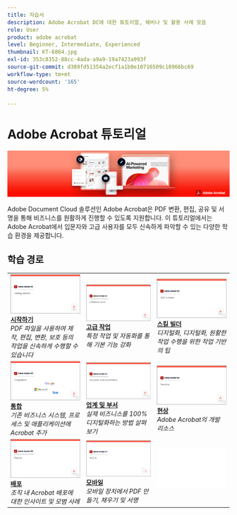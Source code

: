 ```yaml
---
title: 자습서
description: Adobe Acrobat DC에 대한 튜토리얼, 웨비나 및 활용 사례 모음
role: User
product: adobe acrobat
level: Beginner, Intermediate, Experienced
thumbnail: KT-6864.jpg
exl-id: 353c8352-88cc-4ada-a9a9-19a7423a993f
source-git-commit: d389fd51354a2ecf1a1b0e10716509c18966bc69
workflow-type: tm+mt
source-wordcount: '165'
ht-degree: 5%

---
```


# Adobe Acrobat 튜토리얼

![Acrobat 메인 이미지](assets/Hero_Acrobat.jpg)

Adobe Document Cloud 솔루션인 Adobe Acrobat은 PDF 변환, 편집, 공유 및 서명을 통해 비즈니스를 원활하게 진행할 수 있도록 지원합니다. 이 튜토리얼에서는 Adobe Acrobat에서 입문자와 고급 사용자를 모두 신속하게 파악할 수 있는 다양한 학습 환경을 제공합니다.

## 학습 경로

<table style="table-layout:fixed">
<tr>
  <td>
    <a href="getting-started/getting-started-overview.md">
      <img alt="시작하기" src="assets/acrobat_title_getting_started.png" />
    </a>
    <div>
    <a href="getting-started/getting-started-overview.md"><strong>시작하기</strong></a>
    </div>
    <em>PDF 파일을 사용하여 제작, 편집, 변환, 보호 등의 작업을 신속하게 수행할 수 있습니다</em>
    <br>
  </td>
  <td>
    <a href="advanced-tasks/advanced-tasks-overview.md">
      <img alt="고급 작업" src="assets/acrobat_title_advanced_tasks.png" />
    </a>
    <div>
    <a href="advanced-tasks/advanced-tasks-overview.md"><strong>고급 작업</strong></a>
    </div>
    <em>특정 작업 및 자동화를 통해 기본 기능 강화</em>
    <br>
  </td>
  <td>
    <a href="skill-builder/skill-builder-overview.md">
      <img alt="기능 소개" src="assets/acrobat_title_skill_builder.png" />
    </a>
    <div>
    <a href="skill-builder/skill-builder-overview.md"><strong>스킬 빌더</strong></a>
    </div>
    <em>디지털화, 디지털화, 원활한 작업 수행을 위한 작업 기반의 팁</em>
    <br>
  </td>
</tr>
<tr>
  <td>
    <a href="integrate/integrate-overview.md">
      <img alt="통합" src="assets/acrobat_title_integrate.png" />
    </a>
    <div>
    <a href="integrate/integrate-overview.md"><strong>통합</strong></a>
    </div>
    <em>기존 비즈니스 시스템, 프로세스 및 애플리케이션에 Acrobat 추가</em>
    <br>
  </td>
  <td>
    <a href="industry/industry-overview.md">
      <img alt="업계 및 부서" src="assets/acrobat_title_industry.png" />
    </a>
    <div>
    <a href="industry/industry-overview.md"><strong>업계 및 부서</strong></a>
    </div>
    <em>실제 비즈니스를 100% 디지털화하는 방법 살펴보기</em>
    <br>
  </td>  
  <td>
    <a href="develop/develop-overview.md">
      <img alt="현상" src="assets/acrobat_title_develop.png" />
    </a>
    <div>
    <a href="develop/develop-overview.md"><strong>현상</strong></a>
    </div>
    <em>Adobe Acrobat의 개발 리소스</em>
    <br>
  </td>
</tr>
<tr>
  <td>
    <a href="deploy/deploy-overview.md">
      <img alt="배포" src="assets/acrobat_title_deploy.png" />
    </a>
    <div>
    <a href="deploy/deploy-overview.md"><strong>배포</strong></a>
    </div>
    <em>조직 내 Acrobat 배포에 대한 인사이트 및 모범 사례</em>
    <br>
  </td>
  <td>
    <a href="mobile/mobile-overview.md">
      <img alt="모바일" src="assets/acrobat_title_mobile.png" />
    </a>
    <div>
    <a href="mobile/mobile-overview.md"><strong>모바일</strong></a>
    </div>
    <em>모바일 장치에서 PDF 만들기, 채우기 및 서명</em>
    <br>
  </td>  
  <td>
   <img alt="스페이서" src="assets/Whitespacer.png" />
    <div>
    <br>
  </td>
</tr>
</table>
